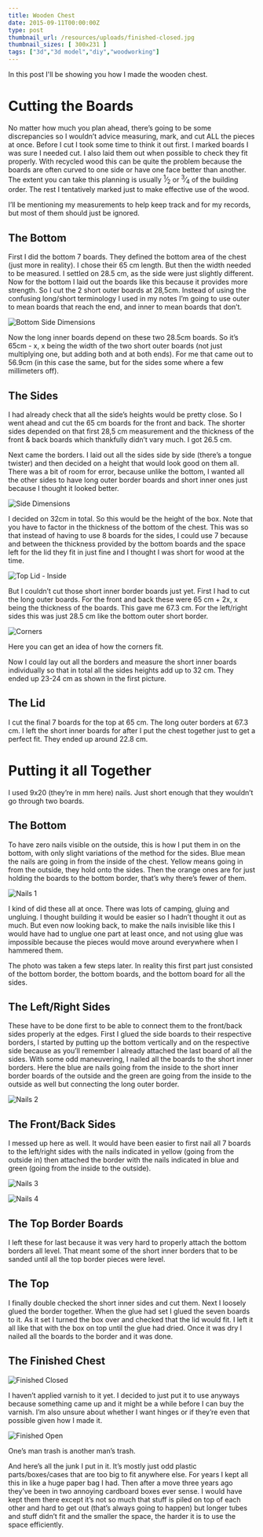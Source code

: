 ```yaml
---
title: Wooden Chest
date: 2015-09-11T00:00:00Z
type: post
thumbnail_url: /resources/uploads/finished-closed.jpg
thumbnail_sizes: [ 300x231 ]
tags: ["3d","3d model","diy","woodworking"]
---
```


In this post I'll be showing you how I made the wooden chest.

<!--more-->

# Cutting the Boards

No matter how much you plan ahead, there’s going to be some discrepancies so I wouldn’t advice measuring, mark, and cut ALL the pieces at once. Before I cut I took some time to think it out first. I marked boards I was sure I needed cut. I also laid them out when possible to check they fit properly. With recycled wood this can be quite the problem because the boards are often curved to one side or have one face better than another. The extent you can take this planning is usually <sup>1</sup>⁄<sub>2</sub> or <sup>3</sup>⁄<sub>4</sub> of the building order. The rest I tentatively marked just to make effective use of the wood.

I’ll be mentioning my measurements to help keep track and for my records, but most of them should just be ignored.

## The Bottom

First I did the bottom 7 boards. They defined the bottom area of the chest (just more in reality). I chose their 65 cm length. But then the width needed to be measured. I settled on 28.5 cm, as the side were just slightly different. Now for the bottom I laid out the boards like this because it provides more strength. So I cut the 2 short outer boards at 28,5cm. Instead of using the confusing long/short terminology I used in my notes I’m going to use outer to mean boards that reach the end, and inner to mean boards that don’t.

![Bottom Side Dimensions](/resources/uploads/bottom-side-dimensions.jpg)

Now the long inner boards depend on these two 28.5cm boards. So it’s 65cm - x, x being the width of the two short outer boards (not just multiplying one, but adding both and at both ends). For me that came out to 56.9cm (in this case the same, but for the sides some where a few millimeters off).

## The Sides

I had already check that all the side’s heights would be pretty close. So I went ahead and cut the 65 cm boards for the front and back. The shorter sides depended on that first 28,5 cm measurement and the thickness of the front & back boards which thankfully didn’t vary much. I got 26.5 cm.

Next came the borders. I laid out all the sides side by side (there’s a tongue twister) and then decided on a height that would look good on them all. There was a bit of room for error, because unlike the bottom, I wanted all the other sides to have long outer border boards and short inner ones just because I thought it looked better.

![Side Dimensions](/resources/uploads/side-dimensions.jpg)

I decided on 32cm in total. So this would be the height of the box. Note that you have to factor in the thickness of the bottom of the chest. This was so that instead of having to use 8 boards for the sides, I could use 7 because and between the thickness provided by the bottom boards and the space left for the lid they fit in just fine and I thought I was short for wood at the time.

![Top Lid - Inside](/resources/uploads/top-lid-inside.jpg)

But I couldn’t cut those short inner border boards just yet. First I had to cut the long outer boards. For the front and back these were 65 cm + 2x, x being the thickness of the boards. This gave me 67.3 cm. For the left/right sides this was just 28.5 cm like the bottom outer short border.

![Corners](/resources/uploads/corners.jpg)

Here you can get an idea of how the corners fit.

Now I could lay out all the borders and measure the short inner boards individually so that in total all the sides heights add up to 32 cm. They ended up 23-24 cm as shown in the first picture.

## The Lid

I cut the final 7 boards for the top at 65 cm. The long outer borders at 67.3 cm. I left the short inner boards for after I put the chest together just to get a perfect fit. They ended up around 22.8 cm.

# Putting it all Together

I used 9x20 (they’re in mm here) nails. Just short enough that they wouldn’t go through two boards.

## The Bottom

To have zero nails visible on the outside, this is how I put them in on the bottom, with only slight variations of the method for the sides. Blue mean the nails are going in from the inside of the chest. Yellow means going in from the outside, they hold onto the sides. Then the orange ones are for just holding the boards to the bottom border, that’s why there’s fewer of them.

![Nails 1](/resources/uploads/nails-1.jpg)

I kind of did these all at once. There was lots of camping, gluing and ungluing. I thought building it would be easier so I hadn’t thought it out as much. But even now looking back, to make the nails invisible like this I would have had to unglue one part at least once, and not using glue was impossible because the pieces would move around everywhere when I hammered them.

The photo was taken a few steps later. In reality this first part just consisted of the bottom border, the bottom boards, and the bottom board for all the sides.

## The Left/Right Sides

These have to be done first to be able to connect them to the front/back sides properly at the edges. First I glued the side boards to their respective borders, I started by putting up the bottom vertically and on the respective side because as you’ll remember I already attached the last board of all the sides. With some odd maneuvering, I nailed all the boards to the short inner borders. Here the blue are nails going from the inside to the short inner border boards of the outside and the green are going from the inside to the outside as well but connecting the long outer border.

![Nails 2](/resources/uploads/nails-2.jpg)

## The Front/Back Sides

I messed up here as well. It would have been easier to first nail all 7 boards to the left/right sides with the nails indicated in yellow (going from the outside in) then attached the border with the nails indicated in blue and green (going from the inside to the outside).

![Nails 3](/resources/uploads/nails-3.jpg)

![Nails 4](/resources/uploads/nails-4.jpg)

## The Top Border Boards

I left these for last because it was very hard to properly attach the bottom borders all level. That meant some of the short inner borders that to be sanded until all the top border pieces were level.

## The Top

I finally double checked the short inner sides and cut them. Next I loosely glued the border together. When the glue had set I glued the seven boards to it. As it set I turned the box over and checked that the lid would fit. I left it all like that with the box on top until the glue had dried. Once it was dry I nailed all the boards to the border and it was done.

## The Finished Chest

![Finished Closed](/resources/uploads/finished-closed.jpg)

I haven’t applied varnish to it yet. I decided to just put it to use anyways because something came up and it might be a while before I can buy the varnish. I’m also unsure about whether I want hinges or if they’re even that possible given how I made it.

![Finished Open](/resources/uploads/finished-open.jpg)

One’s man trash is another man’s trash.

And here’s all the junk I put in it. It’s mostly just odd plastic parts/boxes/cases that are too big to fit anywhere else. For years I kept all this in like a huge paper bag I had. Then after a move three years ago they’ve been in two annoying cardboard boxes ever sense. I would have kept them there except it’s not so much that stuff is piled on top of each other and hard to get out (that’s always going to happen) but longer tubes and stuff didn’t fit and the smaller the space, the harder it is to use the space efficiently.
